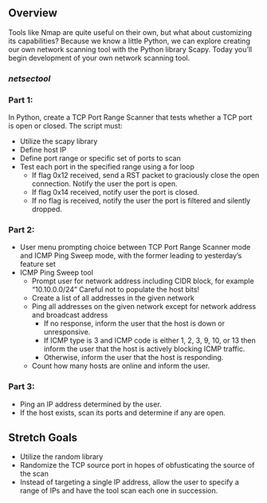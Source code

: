 ## Overview
Tools like Nmap are quite useful on their own, but what about customizing its capabilities? Because we know a little Python, we can explore creating our own network scanning tool with the Python library Scapy. Today you’ll begin development of your own network scanning tool.

### ***netsectool***
### Part 1: 
In Python, create a TCP Port Range Scanner that tests whether a TCP port is open or closed. The script must:

* Utilize the scapy library
* Define host IP
* Define port range or specific set of ports to scan
* Test each port in the specified range using a for loop
    * If flag 0x12 received, send a RST packet to graciously close the open connection. Notify the user the port is open.
    * If flag 0x14 received, notify user the port is closed.
    * If no flag is received, notify the user the port is filtered and silently dropped.

### Part 2:
* User menu prompting choice between TCP Port Range Scanner mode and ICMP Ping Sweep mode, with the former leading to yesterday’s feature set
* ICMP Ping Sweep tool
    * Prompt user for network address including CIDR block, for example “10.10.0.0/24”
        Careful not to populate the host bits!
    * Create a list of all addresses in the given network
    * Ping all addresses on the given network except for network address and broadcast address
        * If no response, inform the user that the host is down or unresponsive.
        * If ICMP type is 3 and ICMP code is either 1, 2, 3, 9, 10, or 13 then inform the user that the host is actively blocking ICMP traffic.
        * Otherwise, inform the user that the host is responding.
    * Count how many hosts are online and inform the user.

### Part 3:
* Ping an IP address determined by the user.
* If the host exists, scan its ports and determine if any are open.

## Stretch Goals
* Utilize the random library
* Randomize the TCP source port in hopes of obfusticating the source of the scan
* Instead of targeting a single IP address, allow the user to specify a range of IPs and have the tool scan each one in succession.
